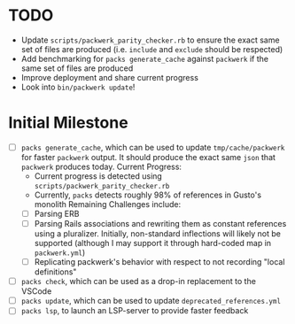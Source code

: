 # TODO
- Update `scripts/packwerk_parity_checker.rb` to ensure the exact same set of files are produced (i.e. `include` and `exclude` should be respected)
- Add benchmarking for `packs generate_cache` against `packwerk` if the same set of files are produced
- Improve deployment and share current progress
- Look into `bin/packwerk update`!

# Initial Milestone

- [ ] `packs generate_cache`, which can be used to update `tmp/cache/packwerk` for faster `packwerk` output. It should produce the exact same `json` that `packwerk` produces today.
Current Progress:
  - Current progress is detected using `scripts/packwerk_parity_checker.rb`
  - Currently, `packs` detects roughly 98% of references in Gusto's monolith
Remaining Challenges include:
  - [ ] Parsing ERB
  - [ ] Parsing Rails associations and rewriting them as constant references using a pluralizer. Initially, non-standard inflections will likely not be supported (although I may support it through hard-coded map in `packwerk.yml`)
  - [ ] Replicating packwerk's behavior with respect to not recording "local definitions"
- [ ] `packs check`, which can be used as a drop-in replacement to the VSCode
- [ ] `packs update`, which can be used to update `deprecated_references.yml`
- [ ] `packs lsp`, to launch an LSP-server to provide faster feedback
